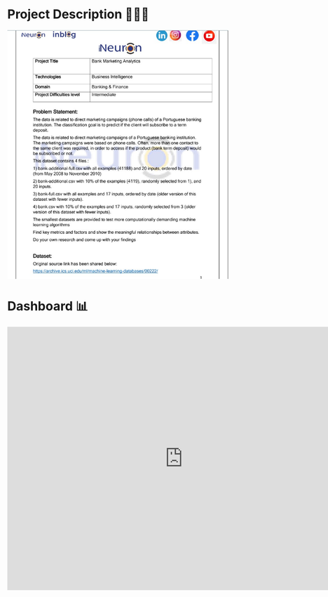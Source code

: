 # Project Description 💁🏻‍♂️
![alt text](https://github.com/tanuj2207/Power-BI-Reports-and-Dashboard/blob/main/BANK%20MARKETING%20CAMPAIGN%20ANALYSIS/Project_description.jpg)

# Dashboard 📊

<iframe width="800" height="600" src="https://app.powerbi.com/view?r=eyJrIjoiM2MzOWE5OGItNmFkNy00ZDk4LTk4ODktZGJhZmVkYmY4ODk5IiwidCI6ImRhN2RkOGNiLTI0YjEtNDA4Ni1hZjZkLWJlNTJkY2QyN2RlMyJ9&pageName=ReportSection" frameborder="0" allowFullScreen="true"></iframe>
